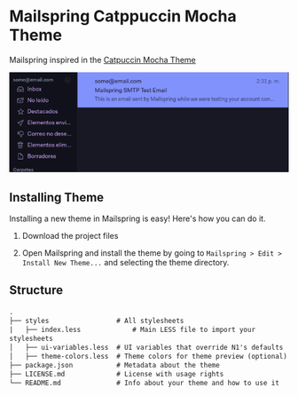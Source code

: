 # Mailspring Catppuccin Mocha Theme

Mailspring inspired in the [Catpuccin Mocha Theme](https://github.com/catppuccin/catppuccin)

![](./screenshot/theme.png)

## Installing Theme

Installing a new theme in Mailspring is easy! Here's how you can do it.

1. Download the project files

2. Open Mailspring  and install the theme by going to `Mailspring > Edit > Install New Theme...`
   and selecting the theme directory.

## Structure
```
.
├── styles                 # All stylesheets
|   ├── index.less             # Main LESS file to import your stylesheets
│   ├── ui-variables.less  # UI variables that override N1's defaults
│   ├── theme-colors.less  # Theme colors for theme preview (optional)
├── package.json           # Metadata about the theme
├── LICENSE.md             # License with usage rights
└── README.md              # Info about your theme and how to use it
```
